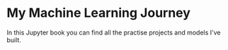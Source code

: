 # My Machine Learning Journey

In this Jupyter book you can find all the practise projects and models I've built.

```{tableofcontents}
```
